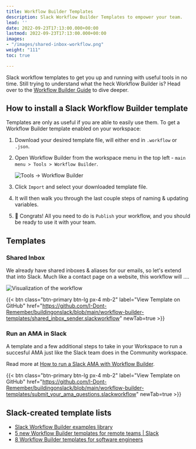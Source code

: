 ```yaml
---
title: Workflow Builder Templates
description: Slack Workflow Builder Templates to empower your team.
lead: ''
date: 2022-09-23T17:13:00.000+00:00
lastmod: 2022-09-23T17:13:00.000+00:00
images:
- "/images/shared-inbox-workflow.png"
weight: "111"
toc: true

---
```

Slack workflow templates to get you up and running with useful tools in no time. Still trying to understand what the heck Workflow Builder is? Head over to the [Workflow Builder Guide](/docs/slack/workflow-builder-ultimate-guide/) to dive deeper.

## How to install a Slack Workflow Builder template

Templates are only as useful if you are able to easily use them. To get a Workflow Builder template enabled on your workspace:

1. Download your desired template file, will either end in `.workflow` or `.json`.
2. Open Workflow Builder from the workspace menu in the top left - `main menu > Tools > Workflow Builder`.

   
   ![Tools -> Workflow Builder](/images/slack-open-workflow-builder.jpeg)
3. Click `Import` and select your downloaded template file.
4. It will then walk you through the last couple steps of naming & updating variables.
5. 🥳 Congrats! All you need to do is `Publish` your workflow, and you should be ready to use it with your team.

## Templates

### Shared Inbox

We already have shared inboxes & aliases for our emails, so let's extend that into Slack. Much like a contact page on a website, this workflow will ....

![Visualization of the workflow](/images/shared-inbox-workflow.png)

{{< btn class="btn-primary btn-lg px-4 mb-2" label="View Template on GitHub" href="https://github.com/I-Dont-Remember/buildingonslack/blob/main/workflow-builder-templates/shared_inbox_sender.slackworkflow" newTab=true >}}

### Run an AMA in Slack

A template and a few additional steps to take in your Workspace to run a succesful AMA just like the Slack team does in the Community workspace.

Read more at [How to run a Slack AMA with Workflow Builder](/docs/slack/how-to-run-a-slack-ama-with-workflow-builder/).

{{< btn class="btn-primary btn-lg px-4 mb-2" label="View Template on GitHub" href="https://github.com/I-Dont-Remember/buildingonslack/blob/main/workflow-builder-templates/submit_your_ama_questions.slackworkflow" newTab=true >}}

## Slack-created template lists

* [Slack Workflow Builder examples library](https://slack.com/slack-tips/workflow-builder-examples)
* [5 new Workflow Builder templates for remote teams | Slack](https://slack.com/blog/productivity/workflow-builder-templates-remote-teams)
* [8 Workflow Builder templates for software engineers](https://slack.com/resources/using-slack/workflow-builder-templates-for-software-engineers)